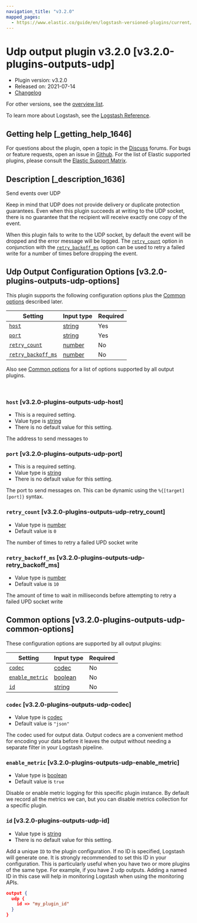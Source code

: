 ```yaml
---
navigation_title: "v3.2.0"
mapped_pages:
  - https://www.elastic.co/guide/en/logstash-versioned-plugins/current/v3.2.0-plugins-outputs-udp.html
---
```


# Udp output plugin v3.2.0 [v3.2.0-plugins-outputs-udp]


* Plugin version: v3.2.0
* Released on: 2021-07-14
* [Changelog](https://github.com/logstash-plugins/logstash-output-udp/blob/v3.2.0/CHANGELOG.md)

For other versions, see the [overview list](output-udp-index.md).

To learn more about Logstash, see the [Logstash Reference](logstash://reference/index.md).

## Getting help [_getting_help_1646]

For questions about the plugin, open a topic in the [Discuss](http://discuss.elastic.co) forums. For bugs or feature requests, open an issue in [Github](https://github.com/logstash-plugins/logstash-output-udp). For the list of Elastic supported plugins, please consult the [Elastic Support Matrix](https://www.elastic.co/support/matrix#matrix_logstash_plugins).


## Description [_description_1636]

Send events over UDP

Keep in mind that UDP does not provide delivery or duplicate protection guarantees. Even when this plugin succeeds at writing to the UDP socket, there is no guarantee that the recipient will receive exactly one copy of the event.

When this plugin fails to write to the UDP socket, by default the event will be dropped and the error message will be logged. The [`retry_count`](v3-2-0-plugins-outputs-udp.md#v3.2.0-plugins-outputs-udp-retry_count) option in conjunction with the [`retry_backoff_ms`](v3-2-0-plugins-outputs-udp.md#v3.2.0-plugins-outputs-udp-retry_backoff_ms) option can be used to retry a failed write for a number of times before dropping the event.


## Udp Output Configuration Options [v3.2.0-plugins-outputs-udp-options]

This plugin supports the following configuration options plus the [Common options](v3-2-0-plugins-outputs-udp.md#v3.2.0-plugins-outputs-udp-common-options) described later.

| Setting | Input type | Required |
| --- | --- | --- |
| [`host`](v3-2-0-plugins-outputs-udp.md#v3.2.0-plugins-outputs-udp-host) | [string](logstash://reference/configuration-file-structure.md#string) | Yes |
| [`port`](v3-2-0-plugins-outputs-udp.md#v3.2.0-plugins-outputs-udp-port) | [string](logstash://reference/configuration-file-structure.md#string) | Yes |
| [`retry_count`](v3-2-0-plugins-outputs-udp.md#v3.2.0-plugins-outputs-udp-retry_count) | [number](logstash://reference/configuration-file-structure.md#number) | No |
| [`retry_backoff_ms`](v3-2-0-plugins-outputs-udp.md#v3.2.0-plugins-outputs-udp-retry_backoff_ms) | [number](logstash://reference/configuration-file-structure.md#number) | No |

Also see [Common options](v3-2-0-plugins-outputs-udp.md#v3.2.0-plugins-outputs-udp-common-options) for a list of options supported by all output plugins.

 

### `host` [v3.2.0-plugins-outputs-udp-host]

* This is a required setting.
* Value type is [string](logstash://reference/configuration-file-structure.md#string)
* There is no default value for this setting.

The address to send messages to


### `port` [v3.2.0-plugins-outputs-udp-port]

* This is a required setting.
* Value type is [string](logstash://reference/configuration-file-structure.md#string)
* There is no default value for this setting.

The port to send messages on. This can be dynamic using the `%{[target][port]}` syntax.


### `retry_count` [v3.2.0-plugins-outputs-udp-retry_count]

* Value type is [number](logstash://reference/configuration-file-structure.md#number)
* Default value is `0`

The number of times to retry a failed UPD socket write


### `retry_backoff_ms` [v3.2.0-plugins-outputs-udp-retry_backoff_ms]

* Value type is [number](logstash://reference/configuration-file-structure.md#number)
* Default value is `10`

The amount of time to wait in milliseconds before attempting to retry a failed UPD socket write



## Common options [v3.2.0-plugins-outputs-udp-common-options]

These configuration options are supported by all output plugins:

| Setting | Input type | Required |
| --- | --- | --- |
| [`codec`](v3-2-0-plugins-outputs-udp.md#v3.2.0-plugins-outputs-udp-codec) | [codec](logstash://reference/configuration-file-structure.md#codec) | No |
| [`enable_metric`](v3-2-0-plugins-outputs-udp.md#v3.2.0-plugins-outputs-udp-enable_metric) | [boolean](logstash://reference/configuration-file-structure.md#boolean) | No |
| [`id`](v3-2-0-plugins-outputs-udp.md#v3.2.0-plugins-outputs-udp-id) | [string](logstash://reference/configuration-file-structure.md#string) | No |

### `codec` [v3.2.0-plugins-outputs-udp-codec]

* Value type is [codec](logstash://reference/configuration-file-structure.md#codec)
* Default value is `"json"`

The codec used for output data. Output codecs are a convenient method for encoding your data before it leaves the output without needing a separate filter in your Logstash pipeline.


### `enable_metric` [v3.2.0-plugins-outputs-udp-enable_metric]

* Value type is [boolean](logstash://reference/configuration-file-structure.md#boolean)
* Default value is `true`

Disable or enable metric logging for this specific plugin instance. By default we record all the metrics we can, but you can disable metrics collection for a specific plugin.


### `id` [v3.2.0-plugins-outputs-udp-id]

* Value type is [string](logstash://reference/configuration-file-structure.md#string)
* There is no default value for this setting.

Add a unique `ID` to the plugin configuration. If no ID is specified, Logstash will generate one. It is strongly recommended to set this ID in your configuration. This is particularly useful when you have two or more plugins of the same type. For example, if you have 2 udp outputs. Adding a named ID in this case will help in monitoring Logstash when using the monitoring APIs.

```json
output {
  udp {
    id => "my_plugin_id"
  }
}
```



